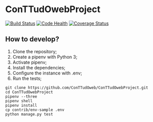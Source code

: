 # ConTTudOwebProject

[![Build Status](https://travis-ci.org/ConTTudOweb/ConTTudOwebProject.svg?branch=master)](https://travis-ci.org/ConTTudOweb/ConTTudOwebProject)
[![Code Health](https://landscape.io/github/ConTTudOweb/ConTTudOwebProject/master/landscape.svg?style=flat)](https://landscape.io/github/ConTTudOweb/ConTTudOwebProject/master)
[![Coverage Status](https://coveralls.io/repos/github/ConTTudOweb/ConTTudOwebProject/badge.svg?branch=master)](https://coveralls.io/github/ConTTudOweb/ConTTudOwebProject?branch=master)


## How to develop?

1. Clone the repository;
2. Create a pipenv with Python 3;
3. Activate pipenv;
4. Install the dependencies;
5. Configure the instance with .env;
6. Run the tests;

```console
git clone https://github.com/ConTTudOweb/ConTTudOwebProject.git
cd ConTTudOwebProject
pipenv --three
pipenv shell
pipenv install
cp contrib/env-sample .env
python manage.py test
```
